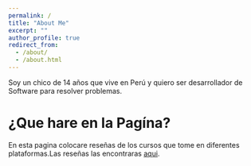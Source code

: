```yaml
---
permalink: /
title: "About Me"
excerpt: ""
author_profile: true
redirect_from: 
  - /about/
  - /about.html
---
```

Soy un chico de 14 años que vive en Perú y quiero ser desarrollador de Software para resolver problemas.

¿Que hare en la Pagína?
======
En esta pagina colocare reseñas de los cursos que tome en diferentes plataformas.Las reseñas las encontraras [aqui](https://eliazbobadilla.github.io/year-archive/).


